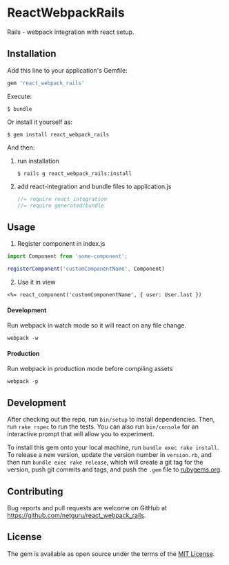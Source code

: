 # ReactWebpackRails
Rails - webpack integration with react setup.

## Installation

Add this line to your application's Gemfile:

```ruby
gem 'react_webpack_rails'
```

Execute:

    $ bundle

Or install it yourself as:

    $ gem install react_webpack_rails

And then:

1. run installation

    ```
    $ rails g react_webpack_rails:install
    ```
    
2. add react-integration and bundle files to application.js

    ```js
    //= require react_integration
    //= require generated/bundle
    ```


## Usage
1. Register component in index.js

```js
import Component from 'some-component';

registerComponent('customComponentName', Component)
```

2. Use it in view

```erb
<%= react_component('customComponentName', { user: User.last })
```

#### Development
Run webpack in watch mode so it will react on any file change.

    webpack -w

#### Production
Run webpack in production mode before compiling assets

    webpack -p

## Development

After checking out the repo, run `bin/setup` to install dependencies. Then, run `rake rspec` to run the tests. You can also run `bin/console` for an interactive prompt that will allow you to experiment.

To install this gem onto your local machine, run `bundle exec rake install`. To release a new version, update the version number in `version.rb`, and then run `bundle exec rake release`, which will create a git tag for the version, push git commits and tags, and push the `.gem` file to [rubygems.org](https://rubygems.org).

## Contributing

Bug reports and pull requests are welcome on GitHub at https://github.com/netguru/react_webpack_rails.


## License

The gem is available as open source under the terms of the [MIT License](http://opensource.org/licenses/MIT).
